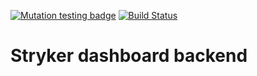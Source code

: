 [![Mutation testing badge](https://img.shields.io/endpoint?style=flat&url=https%3A%2F%2Fbadge-api.stryker-mutator.io%2Fgithub.com%2Fstryker-mutator%2Fstryker-dashboard%2Fmaster%3Fmodule%3Dwebsite-backend)](https://badge-api.stryker-mutator.io/github.com/stryker-mutator/stryker-dashboard/master?module=website-backend)
[![Build Status](https://github.com/stryker-mutator/stryker-dashboard/workflows/CI/badge.svg)](https://github.com/stryker-mutator/stryker-dashboard/actions?workflow=CI)

# Stryker dashboard backend